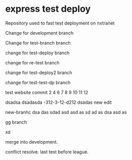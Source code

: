 # express test deploy
Repository used to fast test deployment on nxtranet

Change for development branch

Change for test-branch branch

change for test-deploy branch


change for re-test branch

change for test-deploy2 branch

change for test-test-dp branch

test website commit 2 4 6 7 8 9 10 11 12
 
dsadsa
dsadasda
-312-3-12-d212
dsadas
new edit

new-branhc dsa das 
 sdad asd asd as
sd ad as
dsa asd as 

gg branch

xd

merge into development.

conflict resolve.
last test before league.
